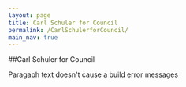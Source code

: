```yaml
---
layout: page
title: Carl Schuler for Council
permalink: /CarlSchulerforCouncil/
main_nav: true
---
```

##Carl Schuler for Council
<p> Paragaph text doesn't cause a build error messages </p>

